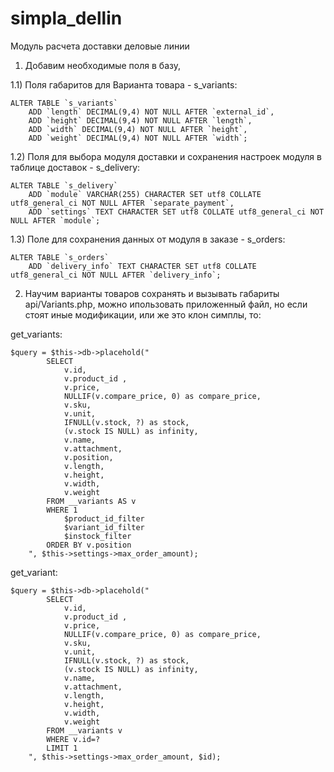 # simpla_dellin
Модуль расчета доставки деловые линии

1) Добавим необходимые поля в базу,

1.1) Поля габаритов для Варианта товара - s_variants:

    ALTER TABLE `s_variants`
        ADD `length` DECIMAL(9,4) NOT NULL AFTER `external_id`,
        ADD `height` DECIMAL(9,4) NOT NULL AFTER `length`,
        ADD `width` DECIMAL(9,4) NOT NULL AFTER `height`,
        ADD `weight` DECIMAL(9,4) NOT NULL AFTER `width`;

1.2) Поля для выбора модуля доставки и сохранения настроек модуля в таблице доставок - s_delivery:

    ALTER TABLE `s_delivery`
        ADD `module` VARCHAR(255) CHARACTER SET utf8 COLLATE utf8_general_ci NOT NULL AFTER `separate_payment`,
        ADD `settings` TEXT CHARACTER SET utf8 COLLATE utf8_general_ci NOT NULL AFTER `module`;

1.3) Поле для сохранения данных от модуля в заказе - s_orders:

    ALTER TABLE `s_orders`
        ADD `delivery_info` TEXT CHARACTER SET utf8 COLLATE utf8_general_ci NOT NULL AFTER `delivery_info`;

2) Научим варианты товаров сохранять и вызывать габариты api/Variants.php,
можно ипользовать приложенный файл, но если стоят иные модификации, или же это клон симплы, то:

get_variants:

    $query = $this->db->placehold("
            SELECT
                v.id,
                v.product_id ,
                v.price,
                NULLIF(v.compare_price, 0) as compare_price,
                v.sku,
                v.unit,
                IFNULL(v.stock, ?) as stock,
                (v.stock IS NULL) as infinity,
                v.name,
                v.attachment,
                v.position,
                v.length,
                v.height,
                v.width,
                v.weight
            FROM __variants AS v
            WHERE 1
                $product_id_filter
				$variant_id_filter
				$instock_filter
            ORDER BY v.position
        ", $this->settings->max_order_amount);

get_variant:

    $query = $this->db->placehold("
            SELECT
                v.id,
                v.product_id ,
                v.price,
                NULLIF(v.compare_price, 0) as compare_price,
                v.sku,
                v.unit,
                IFNULL(v.stock, ?) as stock,
                (v.stock IS NULL) as infinity,
                v.name,
                v.attachment,
                v.length,
                v.height,
                v.width,
                v.weight
            FROM __variants v
            WHERE v.id=?
            LIMIT 1
        ", $this->settings->max_order_amount, $id);
